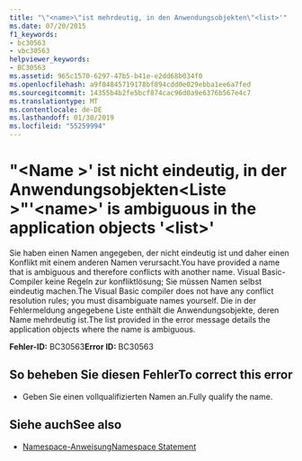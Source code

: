 ```yaml
---
title: "\"<name>\"ist mehrdeutig, in den Anwendungsobjekten\"<list>'"
ms.date: 07/20/2015
f1_keywords:
- bc30563
- vbc30563
helpviewer_keywords:
- BC30563
ms.assetid: 965c1570-6297-47b5-b41e-e2dd68b034f0
ms.openlocfilehash: a9f84845719178bf894cdd0e029ebba1ee6a7fed
ms.sourcegitcommit: 14355b4b2fe5bcf874cac96d0a9e6376b567e4c7
ms.translationtype: MT
ms.contentlocale: de-DE
ms.lasthandoff: 01/30/2019
ms.locfileid: "55259994"
---
```

# <a name="name-is-ambiguous-in-the-application-objects-list"></a><span data-ttu-id="39a26-103">"\<Name >' ist nicht eindeutig, in der Anwendungsobjekten\<Liste >"</span><span class="sxs-lookup"><span data-stu-id="39a26-103">'\<name>' is ambiguous in the application objects '\<list>'</span></span>
<span data-ttu-id="39a26-104">Sie haben einen Namen angegeben, der nicht eindeutig ist und daher einen Konflikt mit einem anderen Namen verursacht.</span><span class="sxs-lookup"><span data-stu-id="39a26-104">You have provided a name that is ambiguous and therefore conflicts with another name.</span></span> <span data-ttu-id="39a26-105">Visual Basic-Compiler keine Regeln zur konfliktlösung; Sie müssen Namen selbst eindeutig machen.</span><span class="sxs-lookup"><span data-stu-id="39a26-105">The Visual Basic compiler does not have any conflict resolution rules; you must disambiguate names yourself.</span></span> <span data-ttu-id="39a26-106">Die in der Fehlermeldung angegebene Liste enthält die Anwendungsobjekte, deren Name mehrdeutig ist.</span><span class="sxs-lookup"><span data-stu-id="39a26-106">The list provided in the error message details the application objects where the name is ambiguous.</span></span>  
  
 <span data-ttu-id="39a26-107">**Fehler-ID:** BC30563</span><span class="sxs-lookup"><span data-stu-id="39a26-107">**Error ID:** BC30563</span></span>  
  
## <a name="to-correct-this-error"></a><span data-ttu-id="39a26-108">So beheben Sie diesen Fehler</span><span class="sxs-lookup"><span data-stu-id="39a26-108">To correct this error</span></span>  
  
-   <span data-ttu-id="39a26-109">Geben Sie einen vollqualifizierten Namen an.</span><span class="sxs-lookup"><span data-stu-id="39a26-109">Fully qualify the name.</span></span>  
  
## <a name="see-also"></a><span data-ttu-id="39a26-110">Siehe auch</span><span class="sxs-lookup"><span data-stu-id="39a26-110">See also</span></span>
- [<span data-ttu-id="39a26-111">Namespace-Anweisung</span><span class="sxs-lookup"><span data-stu-id="39a26-111">Namespace Statement</span></span>](../../visual-basic/language-reference/statements/namespace-statement.md)
